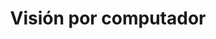 ---
layout: main

title: Visión por computador
main_image: assets/img/course-header.png

register:
  title: Inscríbete
  url: https://www.upm.es/Estudiantes/Estudios_Titulaciones/EstudiosPosgrado/form_esp?id=1327&fmt=detail

features:
  - title: Duración
    value: 2 meses
    icon: fa-solid fa-hourglass
  - title: Matrícula
    value: 1800 €
    icon: fa-solid fa-euro-sign
  - title: Organización
    value: 7 Módulos
    icon: fa-solid fa-book-bookmark
  - title: Créditos
    value: 9 ECTS
    icon: fa-solid fa-graduation-cap

contact_info:
  - title: Dirección
    name: Félix José Fuentes Hurtado
    email: felix.fuentes@upm.es
    phone: 910 673 633

  - title: Secretaría administrativa
    name: Alberto Díaz Álvarez
    email: alberto.diaz@upm.es
    phone: 910 673 504

academic_committee:
  - name: Elvira Amador Domínguez
  - name: Félix José Fuentes Hurtado
  - name: María Celia Fernández Aller


course_modules:
  - title: >
      Módulo 1 - Fundamentos y principios básicos de la inteligencia
      artificial y de la visión por computador
    description: >
      Aprenderemos sobre qué es la inteligencia artificial, cuáles son
      los conceptos clave del aprendizaje automático y los fundamentos
      esenciales de la visión por computador.
    ects: 1
  - title: >
      Módulo 2 - Herramientas esenciales en CV
    description: >
      Nos familiarizaremos con las herramientas fundamentales para la
      visión por computador, como Python, Jupyter Notebook, TensorFlow,
      Keras, Pytorch, OpenCV y modelos en Hugging Face. Trabajaremos con 
      estas herramientas para adquirir experiencia la aplicación de
      soluciones basadas en visión por computador.
    ects: 1
  - title: >
      Módulo 3 - Arquitecturas basadas en redes neuronales
    description: >
      En este módulo exploraremos las diversas arquitecturas de redes
      neuronales utilizadas en la visión por computador. Comenzaremos
      con una introducción y avanzaremos por redes neuronales
      convencionales y convolucionales. Además, aprenderás conceptos de
      optimización y ajuste de modelos.
    ects: 2
  - title: >
      Módulo 4 - Arquitecturas avanzadas
    description: >
      Profundizaremos en arquitecturas más sofisticadas. Estudiaremos la
      arquitectura y el funcionamiento de los Transformers y Vision
      Transformers, así como el _fine-tuning_ y aplicaciones prácticas
      de modelos preentrenados. Evaluaremos y realizaremos benchmarks de
      modelos de visión y exploraremos los modelos de difusión.
    ects: 2
  - title: >
      Módulo 5 - Aplicaciones prácticas de la CV
    description: >
      Aprenderemos a aplicar la visión por computador en diversas áreas 
      prácticas como reconocimiento facial, automatización industrial, 
      generación automática de imágenes, medicina y diagnóstico médico, 
      y reconocimiento de objetos. También aprenderás a utilizar APIs
      para modelos de visión.
    ects: 1
  - title: >
      Módulo 6 - Ética, responsabilidad y consideraciones legales
    description: >
      Daremos un recorrido por los principios éticos fundamentales
      de la inteligencia artificial, la responsabilidad ética y legal en su 
      desarrollo y uso, la legislación y normativas vigentes, y consideraciones 
      legales en aplicaciones específicas.
    ects: 1
  - title: >
      Módulo 7 - Proyecto final y presentación
    description: >
      En este módulo final aplicaremos todos los conocimientos
      adquiridos a lo largo del curso en un proyecto práctico de visión por computador. 
      De esta manera, se demostrará la competencia adquirida en el manejo de todas las 
      herramientas y en el dominio de las técnicas desarrolladas durante el curso.
    ects: 1

instructors:
  - name: Alberto Díaz Álvarez
    role: Prof. Contratado Doctor
    image: https://miriadax-wp-uploads-pro.s3.eu-west-1.amazonaws.com/wp-content/uploads/2023/02/23094059/alberto-diaz-alvarez-e1684831374306.jpg
  - name: Elvira Amador Domínguez
    role: Prof. Ayudante Doctor
    image: https://pbs.twimg.com/profile_images/1618191909041602561/gadNfVji_400x400.jpg
  - name: Francisco Serradilla García
    role: Catedrático de Universidad
    image: http://www.ahnfmed.uam.es/images/anuncios/Paco-perfil_(002).jpg
  - name: Guillermo Iglesias Hernández
    role: Ayudante
    image: https://media.licdn.com/dms/image/D4E03AQFX1OCG6Hbi4A/profile-displayphoto-shrink_100_100/0/1716572637877?e=2147483647&v=beta&t=7arDjkDZxnHax3J9JxX8fz7VqXHhfIR7W86ImOfyFY0
  - name: María Celia Fernández Aller
    role: Prof. Contratado Doctor
    image: https://media.licdn.com/dms/image/C4D03AQFlw8HqJqPV2Q/profile-displayphoto-shrink_200_200/0/1639132459679?e=2147483647&v=beta&t=jwp6Nr-vPc6CB9JI7nfg9AMgO2ezgyq9TKAcrE3Qjxc

faq:
  - question: ¿Cuál es la duración del curso?
    answer: >
      La duración del curso es de 2 meses, con una carga lectiva de
      9 ECTS repartidos en 7 módulos.
  - question: ¿Cuál es el precio del curso?
    answer: >
      El precio del curso es de 1800 €, aunque existe la posibilidad de
      solicitar una beca si eres personal de la UPM.
  - question: ¿Cómo me matriculo y en qué fechas?
    answer: >
      El primer paso es inscribirte en el curso a través del enlace de
      inscripción que encontrarás en esta página. El **periodo de
      inscripción para el curso 2024-2025 es del 17 de mayo de 2024 al
      2 de octubre de 2024**. Una vez inscrito, y validada tu
      inscripción, se te comunicará por correo electrónico la carta de
      pago para formalizar **la matrícula, que deberá hacerse del 20 de
      julio de 2024 al 16 de octubre de 2024**.
  - question: >
      Fantástico, me he inscrito, ¿y ahora qué? ¿Cuándo empieza el
      curso?
    answer: >
      Del 1 de octubre de 2024 al 30 de noviembre de 2024. Y estate
      preparado para disfrutarlo.
  - question: ¿Cuál es el horario del curso?
    answer: >
      Los **viernes de 16:00 a 20:00**. Dicho esto, hay que tener en
      cuenta que **el curso es online y parcialmente asíncrono**.
      Online, porque no es necesrio desplazarse al Campus Sur de la
      Politécnica para recibir la formación, y parcialmente síncrono
      porque además de la docencia síncrona, se proporcionarán recursos
      online para que el estudiante pueda estudiarlos a su propio ritmo
      y en el horario que mejor le convenga.

copyright_owner: KNODIS Group
copyright_owner_link: https://knodis-research-group.github.io/
institution: Escuela Técnica Superior de Ingeniería de Sistemas Informáticos
institution_link: https://www.etsisi.upm.es/

aside:
  title: Detalles del título

description:
  title: Descripción
  content: |
    Esta titulación está diseñada para darte una muy buena base en el
    ámbito de la visión por computador. Aquí te proporcionamos todo lo
    que necesitas saber para conocer y dominar este campo, uno de los
    más importantes de la IA en la actualidad.

    ### ¿Visión por computador?

    La visión por computador, visión artificial, _computer vision_, y
    mucho más, es una disciplina de la IA que se centra en cómo un
    software es capaz de interpretar y comprender el mundo a través de
    una suerte de percepción similar a la humana. Desde el
    reconocimiento facial hasta la automatización industrial, esta
    tecnología continua transformando múltiples sectores.
    
    ### ¿Qué aprenderás?

    En este curso, entenderás los conceptos clave del aprendizaje
    automático y los fundamentos esenciales de la visión por computador.
    Aprenderás a utilizar herramientas esenciales como Python, Jupyter
    Notebook, TensorFlow, Keras, Pytorch, OpenCV y modelos en Hugging
    Face. Trabajarás con arquitecturas basadas en redes neuronales,
    incluyendo redes neuronales convencionales y convolucionales, y
    aprenderás a optimizar y ajustar modelos.

    Explorarás también arquitecturas avanzadas como los Transformers y
    Vision Transformers, así como el _fine-tuning_ y aplicaciones
    prácticas de modelos preentrenados. Te familiarizarás con API para
    el uso de modelos de visión, el reconocimiento facial, la
    automatización industrial, la generación automática de imágenes,
    aplicaciones en medicina y diagnóstico médico, y el reconocimiento
    de objetos. También abordarás la ética, responsabilidad y
    consideraciones legales en el desarrollo y uso de la IA, así como
    consideraciones específicas en aplicaciones de visión por
    computador.
    
    ### ¿Y por qué elegirnos?

    Porque estamos comprometidos con tu aprendizaje y éxito profesional.
    Nuestra experiencia en el campo y pasión por la enseñanza nos
    permite ofrecerte una formación práctica y relevante. Este curso te
    preparará para aplicar técnicas avanzadas de visión por computador,
    mejorando tus capacidades y aumentando tus oportunidades de
    inserción laboral tanto en el ámbito académico como en el
    industrial.

    No te lo pienses más, y ¡da el siguiente paso hacia tu futuro con
    nosotros!

syllabus:
  title: Plan de estudios
  content: |
    El programa está compuesto por **7 módulos obligatorios**, los 6
    primeros tratando un desarrollo teórico y práctico sobre los
    principios clave en el campo del aprendizaje por refuerzo y la
    optimización, y uno último para la aplicación de las destrezas
    adquiridas durante el resto del curso. A continuación se detallan
    los módulos, su contenido y su carga en ECTS.

team:
  title: Equipo docente
  content: >
    Nuestro equipo docente está formado por docentes con experiencia en
    tanto académica como profesional en diferentes áreas dentro del
    aprendizaje por refuerzo y la optimización. A continuación se
    presentan las profesoras y profesores que forman parte del equipo:

more_info:
  title: Más información
  content: |
    Si tienes alguna pregunta o necesitas más información sobre el
    curso, no dudes en ponerte en contacto con nosotros. Estaremos
    encantados de ayudarte.

    Por si acaso, aquí tienes algunas preguntas frecuentes que quizás
    te ayuden a resolver tus dudas:

---